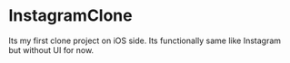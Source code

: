 # InstagramClone
 Its my first clone project on iOS side. Its functionally same like Instagram but without UI for now.
